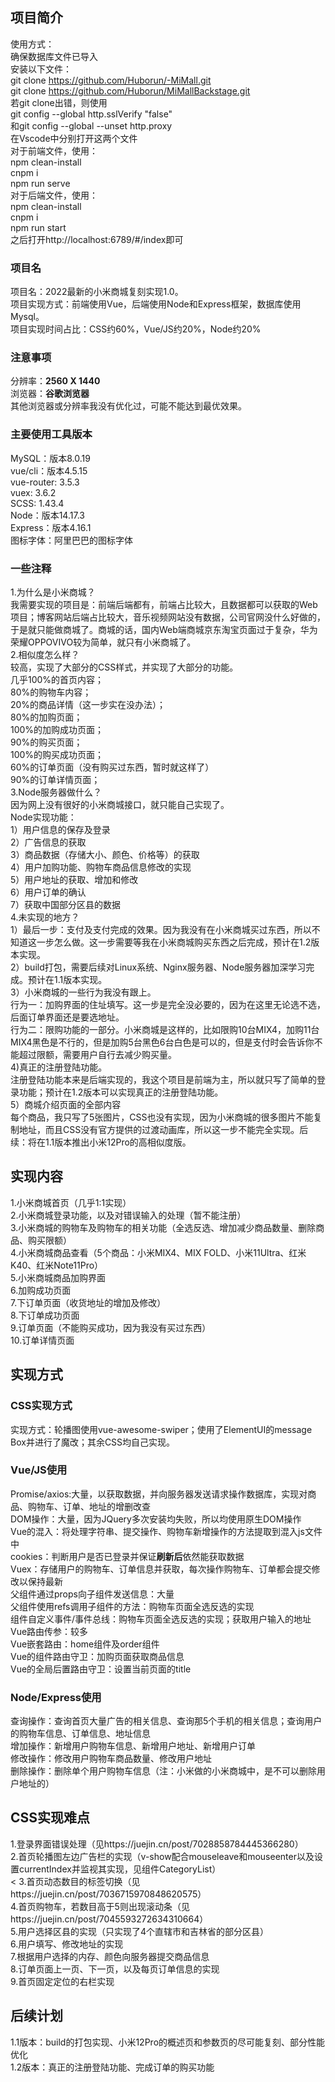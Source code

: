 ## 项目简介
使用方式：<br>
确保数据库文件已导入<br>
安装以下文件：<br>
git clone https://github.com/Huborun/-MiMall.git<br>
git clone https://github.com/Huborun/MiMallBackstage.git<br>
若git clone出错，则使用<br>
git config --global http.sslVerify "false"<br>
和git config --global --unset http.proxy<br>
在Vscode中分别打开这两个文件<br>
对于前端文件，使用：<br>
npm clean-install<br>
cnpm i<br>
npm run serve<br>
对于后端文件，使用：<br>
npm clean-install<br>
cnpm i<br>
npm run start<br>
之后打开http://localhost:6789/#/index即可<br>
### 项目名
项目名：2022最新的小米商城复刻实现1.0。<br>
项目实现方式：前端使用Vue，后端使用Node和Express框架，数据库使用Mysql。<br>
项目实现时间占比：CSS约60%，Vue/JS约20%，Node约20%<br>
### 注意事项
分辨率：**2560 X 1440**<br>
浏览器：**谷歌浏览器**<br>
其他浏览器或分辨率我没有优化过，可能不能达到最优效果。<br>
### 主要使用工具版本
MySQL：版本8.0.19<br>
vue/cli：版本4.5.15<br>
vue-router: 3.5.3<br>
vuex: 3.6.2<br>
SCSS: 1.43.4<br>
Node：版本14.17.3<br>
Express：版本4.16.1<br>
图标字体：阿里巴巴的图标字体<br>
### 一些注释
1.为什么是小米商城？<br>
我需要实现的项目是：前端后端都有，前端占比较大，且数据都可以获取的Web项目；博客网站后端占比较大，音乐视频网站没有数据，公司官网没什么好做的，于是就只能做商城了。商城的话，国内Web端商城京东淘宝页面过于复杂，华为荣耀OPPOVIVO较为简单，就只有小米商城了。<br>
2.相似度怎么样？<br>
较高，实现了大部分的CSS样式，并实现了大部分的功能。<br>
几乎100%的首页内容；<br>
80%的购物车内容；<br>
20%的商品详情（这一步实在没办法）；<br>
80%的加购页面；<br>
100%的加购成功页面；<br>
90%的购买页面；<br>
100%的购买成功页面；<br>
60%的订单页面（没有购买过东西，暂时就这样了）<br>
90%的订单详情页面；<br>
3.Node服务器做什么？<br>
因为网上没有很好的小米商城接口，就只能自己实现了。<br>
Node实现功能：<br>
1）用户信息的保存及登录<br>
2）广告信息的获取<br>
3）商品数据（存储大小、颜色、价格等）的获取<br>
4）用户加购功能、购物车商品信息修改的实现<br>
5）用户地址的获取、增加和修改<br>
6）用户订单的确认<br>
7）获取中国部分区县的数据<br>
4.未实现的地方？<br>
1）最后一步：支付及支付完成的效果。因为我没有在小米商城买过东西，所以不知道这一步怎么做。这一步需要等我在小米商城购买东西之后完成，预计在1.2版本实现。<br>
2）build打包，需要后续对Linux系统、Nginx服务器、Node服务器加深学习完成。预计在1.1版本实现。<br>
3）小米商城的一些行为我没有跟上。<br>
行为一：加购界面的住址填写。这一步是完全没必要的，因为在这里无论选不选，后面订单界面还是要选地址。<br>
行为二：限购功能的一部分。小米商城是这样的，比如限购10台MIX4，加购11台MIX4黑色是不行的，但是加购5台黑色6台白色是可以的，但是支付时会告诉你不能超过限额，需要用户自行去减少购买量。<br>
4)真正的注册登陆功能。<br>
注册登陆功能本来是后端实现的，我这个项目是前端为主，所以就只写了简单的登录功能；预计在1.2版本可以实现真正的注册登陆功能。<br>
5）商城介绍页面的全部内容<br>
每个商品，我只写了5张图片，CSS也没有实现，因为小米商城的很多图片不能复制地址，而且CSS没有官方提供的过渡动画库，所以这一步不能完全实现。后续：将在1.1版本推出小米12Pro的高相似度版。<br>
## 实现内容<br>
1.小米商城首页（几乎1:1实现）<br>
2.小米商城登录功能，以及对错误输入的处理（暂不能注册）<br>
3.小米商城的购物车及购物车的相关功能（全选反选、增加减少商品数量、删除商品、购买限额）<br>
4.小米商城商品查看（5个商品：小米MIX4、MIX FOLD、小米11Ultra、红米K40、红米Note11Pro）<br>
5.小米商城商品加购界面<br>
6.加购成功页面<br>
7.下订单页面（收货地址的增加及修改）<br>
8.下订单成功页面<br>
9.订单页面（不能购买成功，因为我没有买过东西）<br>
10.订单详情页面<br>
## 实现方式
### CSS实现方式
实现方式：轮播图使用vue-awesome-swiper；使用了ElementUI的message Box并进行了魔改；其余CSS均自己实现。
### Vue/JS使用
Promise/axios:大量，以获取数据，并向服务器发送请求操作数据库，实现对商品、购物车、订单、地址的增删改查<br>
DOM操作：大量，因为JQuery多次安装均失败，所以均使用原生DOM操作<br>
Vue的混入：将处理字符串、提交操作、购物车新增操作的方法提取到混入js文件中<br>
cookies：判断用户是否已登录并保证**刷新后**依然能获取数据<br>
Vuex：存储用户的购物车、订单信息并获取，每次操作购物车、订单都会提交修改以保持最新<br>
父组件通过props向子组件发送信息：大量<br>
父组件使用refs调用子组件的方法：购物车页面全选反选的实现<br>
组件自定义事件/事件总线：购物车页面全选反选的实现；获取用户输入的地址<br>
Vue路由传参：较多<br>
Vue嵌套路由：home组件及order组件<br>
Vue的组件路由守卫：加购页面获取商品信息<br>
Vue的全局后置路由守卫：设置当前页面的title<br>
### Node/Express使用
查询操作：查询首页大量广告的相关信息、查询那5个手机的相关信息；查询用户的购物车信息、订单信息、地址信息<br>
增加操作：新增用户购物车信息、新增用户地址、新增用户订单<br>
修改操作：修改用户购物车商品数量、修改用户地址<br>
删除操作：删除单个用户购物车信息（注：小米做的小米商城中，是不可以删除用户地址的）<br>
## CSS实现难点
1.登录界面错误处理（见https://juejin.cn/post/7028858784445366280）<br>
2.首页轮播图左边广告栏的实现（v-show配合mouseleave和mouseenter以及设置currentIndex并监视其实现，见组件CategoryList）<br><
3.首页动态数目的标签切换（见https://juejin.cn/post/7036715970848620575）<br>
4.首页购物车，若数目高于5则出现滚动条（见https://juejin.cn/post/7045593272634310664）<br>
5.用户选择区县的实现（只实现了4个直辖市和吉林省的部分区县）<br>
6.用户填写、修改地址的实现<br>
7.根据用户选择的内存、颜色向服务器提交商品信息<br>
8.订单页面上一页、下一页，以及每页订单信息的实现<br>
9.首页固定定位的右栏实现<br>
## 后续计划
1.1版本：build的打包实现、小米12Pro的概述页和参数页的尽可能复刻、部分性能优化<br>
1.2版本：真正的注册登陆功能、完成订单的购买功能<br>

